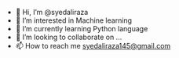 - 👋 Hi, I’m @syedaliraza
- 👀 I’m interested in Machine learning
- 🌱 I’m currently learning Python language
- 💞️ I’m looking to collaborate on ...
- 📫 How to reach me syedaliraza145@gmail.com

<!---
syedalirazanaqvi/syedalirazanaqvi is a ✨ special ✨ repository because its `README.md` (this file) appears on your GitHub profile.
You can click the Preview link to take a look at your changes.
--->
